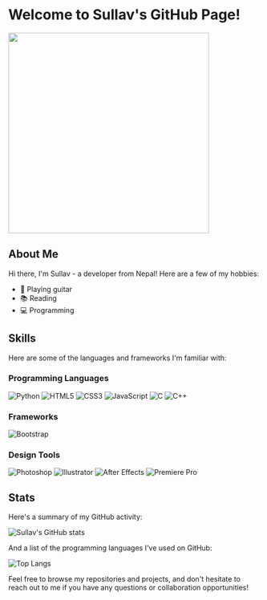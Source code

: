 # Welcome to Sullav's GitHub Page!
<img src="https://media1.giphy.com/media/3o7TKRMK9wNqnwf1T2/200w.webp?cid=ecf05e47dz6esgp51i5xxfs601ftatprc1tpecrvcdx8in06&rid=200w.webp&ct=g" width="400">


## About Me
Hi there, I'm Sullav - a developer from Nepal! Here are a few of my hobbies:
- 🎸 Playing guitar
- 📚 Reading
- 💻 Programming

## Skills
Here are some of the languages and frameworks I'm familiar with:

### Programming Languages
![Python](https://img.shields.io/badge/Python-3776AB?style=for-the-badge&logo=python&logoColor=white)
![HTML5](https://img.shields.io/badge/HTML5-E34F26?style=for-the-badge&logo=html5&logoColor=white)
![CSS3](https://img.shields.io/badge/CSS3-1572B6?style=for-the-badge&logo=css3&logoColor=white)
![JavaScript](https://img.shields.io/badge/JavaScript-323330?style=for-the-badge&logo=javascript&logoColor=F7DF1E)
![C](https://img.shields.io/badge/C-00599C?style=for-the-badge&logo=c&logoColor=white)
![C++](https://img.shields.io/badge/C%2B%2B-00599C?style=for-the-badge&logo=c%2B%2B&logoColor=white)

### Frameworks
![Bootstrap](https://img.shields.io/badge/Bootstrap-563D7C?style=for-the-badge&logo=bootstrap&logoColor=white)

### Design Tools
![Photoshop](https://img.shields.io/badge/Photoshop-31A8FF?style=for-the-badge&logo=Adobe%20Photoshop&logoColor=white)
![Illustrator](https://img.shields.io/badge/Illustrator-FF9A00?style=for-the-badge&logo=Adobe%20Illustrator&logoColor=white)
![After Effects](https://img.shields.io/badge/After%20Effects-9999FF?style=for-the-badge&logo=Adobe%20After%20Effects&logoColor=white)
![Premiere Pro](https://img.shields.io/badge/Premiere%20Pro-9999FF?style=for-the-badge&logo=Adobe%20Premiere%20Pro&logoColor=white)

## Stats

Here's a summary of my GitHub activity:

![Sullav's GitHub stats](https://github-readme-stats.vercel.app/api?username=Sullav&show_icons=true&theme=radical)

And a list of the programming languages I've used on GitHub:

![Top Langs](https://github-readme-stats.vercel.app/api/top-langs/?username=Sullav&layout=compact&theme=radical)

Feel free to browse my repositories and projects, and don't hesitate to reach out to me if you have any questions or collaboration opportunities!


